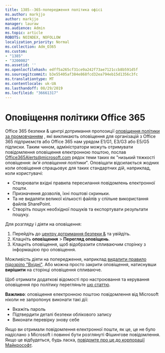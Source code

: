 ```yaml
---
title: 1385--365-попередження політика офісі
ms.author: markjjo
author: markjjo
manager: lauraw
ms.audience: Admin
ms.topic: article
ROBOTS: NOINDEX, NOFOLLOW
localization_priority: Normal
ms.collection: Adm_O365
ms.custom:
- "1385"
- "3200002"
ms.assetid: ''
ms.openlocfilehash: edff5a265cf31ce9a242f73ae7121ccb8b591d5f
ms.sourcegitcommit: b3e55405af384e868fcd32ea794eb15d1356c3fc
ms.translationtype: MT
ms.contentlocale: uk-UA
ms.lasthandoff: 08/29/2019
ms.locfileid: "36661317"
---
```

# <a name="office-365-alert-policies"></a>Оповіщення політики Office 365

Office 365 безпеки & центрі дотримання пропозиції [оповіщення політики за промовчанням](https://docs.microsoft.com/office365/securitycompliance/alert-policies#default-alert-policies) , які викликають оповіщення для організацій з Office 365 підприємств або Office 365 нам урядом E1/G1, E3/G3 або E5/G5 підписки. Таким чином, адміністратори можуть отримувати повідомлення оповіщення електронною поштою, послав Office365Alerts@microsoft.com рядок теми таких як "низький тяжкості оповіщення: *ім'я оповіщення політики*". Оповіщати відсилається жодних коли оповіщення спрацьовує для таких стандартних дій, наприклад, коли користувачі:

- Створювати вхідні правила пересилання повідомлень електронної пошти.
- Призначення дозволів, їхні поштові скриньки.
- Та не видаляти великої кількості файлів у спільне використання файлів SharePoint.
- Створіть пошук необхідної пошуків та експортувати результати пошуку.

Для розгляду і діяти на оповіщення:

1. Перейдіть до [центру дотримання безпеки &](https://protection.office.com) та увійдіть.
2. Клацніть **оповіщення** > **Перегляд оповіщень**.
3. Клацніть оповіщення, щоб відобразити спливаючим сторінку з інформацією про оповіщення.

Можливість діяти на попередження, наприклад [видалити правило підозріло "Вхідні"](https://docs.microsoft.com/office365/securitycompliance/responding-to-a-compromised-email-account). Або можна просто закрити оповіщення, натиснувши **вирішити** на сторінці оповіщення спливаюче.

Щоб отримати додаткові відомості про настроювання та керування оповіщення про політику перегляньте [цю статтю](https://docs.microsoft.com/office365/securitycompliance/alert-policies).

**Важливо**: оповіщення електронною поштою повідомлення від Microsoft ніколи не запропонує виконати такі дії:

- Вкажіть пароль
- Підтвердити деталі безпеки облікового запису
- Виконати перевірку знову себе

Якщо ви отримали повідомлення електронної пошти, як це, це не було надіслано з Microsoft і повинні бути розглянуті Фішингове повідомлення. Якщо це відбудеться, будь ласка, [повідомте про це до корпорації Майкрософт](https://docs.microsoft.com/office365/SecurityCompliance/report-junk-email-and-phishing-scams-in-outlook-on-the-web-eop).